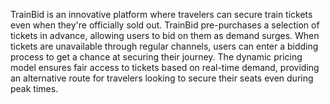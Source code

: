 TrainBid is an innovative platform where travelers can secure train tickets even when they're officially sold out.
TrainBid pre-purchases a selection of tickets in advance, allowing users to bid on them as demand surges. When tickets are unavailable through regular channels, users can enter a bidding process to get a chance at securing their journey. 
The dynamic pricing model ensures fair access to tickets based on real-time demand, providing an alternative route for travelers looking to secure their seats even during peak times.
